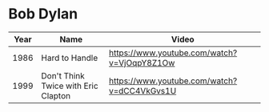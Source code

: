 # Bob Dylan

| Year | Name | Video |
| ---- | ---- | ----- |
| 1986 | Hard to Handle                      | https://www.youtube.com/watch?v=VjOqpY8Z1Ow |
| 1999 | Don't Think Twice with Eric Clapton | https://www.youtube.com/watch?v=dCC4VkGvs1U |
